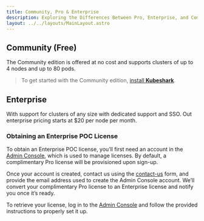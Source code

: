 ```yaml
---
title: Community, Pro & Enterprise  
description: Exploring the Differences Between Pro, Enterprise, and Community Editions  
layout: ../../layouts/MainLayout.astro
---
```


## Community (Free)

The Community edition is offered at no cost and supports clusters of up to 4 nodes and up to 80 pods.

> To get started with the Community edition, [install **Kubeshark**](/en/install).

## Enterprise

With support for clusters of any size with dedicated support and SSO.
Out enterprise pricing starts at $20 per node per month.

### Obtaining an Enterprise POC License

To obtain an Enterprise POC license, you’ll first need an account in the [Admin Console](https://console.kubeshark.co/), which is used to manage licenses. By default, a complimentary Pro license will be provisioned upon sign-up.

Once your account is created, contact us using the [contact-us](https://kubeshark.co/contact-us) form, and provide the email address used to create the Admin Console account. We’ll convert your complimentary Pro license to an Enterprise license and notify you once it’s ready.

To retrieve your license, log in to the [Admin Console](https://console.kubeshark.co/) and follow the provided instructions to properly set it up.
